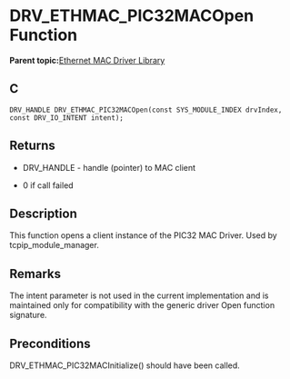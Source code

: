 # DRV\_ETHMAC\_PIC32MACOpen Function

**Parent topic:**[Ethernet MAC Driver Library](GUID-A4DC3D07-DDAD-4748-A855-304CA3439336.md)

## C

```
DRV_HANDLE DRV_ETHMAC_PIC32MACOpen(const SYS_MODULE_INDEX drvIndex, const DRV_IO_INTENT intent); 
```

## Returns

-   DRV\_HANDLE - handle \(pointer\) to MAC client

-   0 if call failed


## Description

This function opens a client instance of the PIC32 MAC Driver. Used by tcpip\_module\_manager.

## Remarks

The intent parameter is not used in the current implementation and is maintained only for compatibility with the generic driver Open function signature.

## Preconditions

DRV\_ETHMAC\_PIC32MACInitialize\(\) should have been called.

